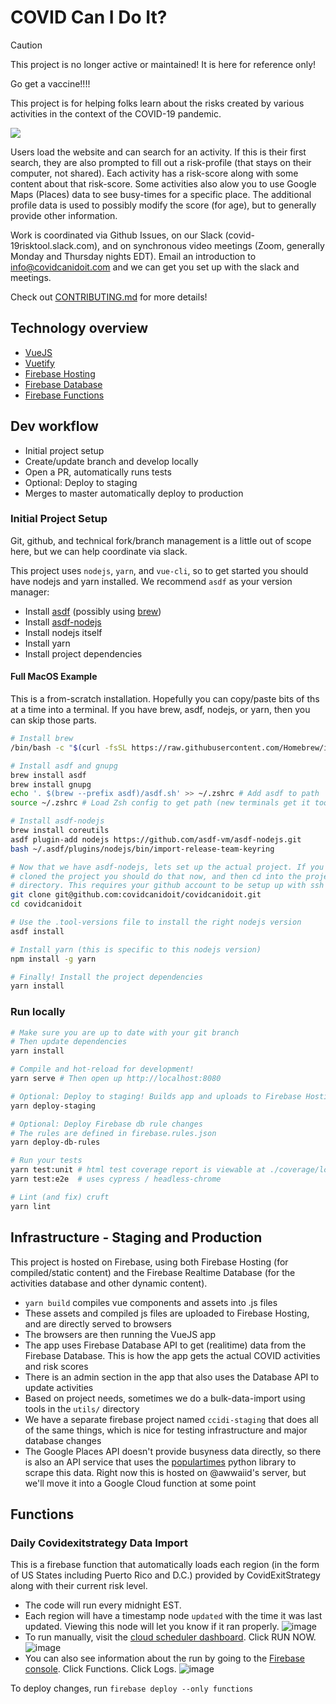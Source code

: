 # COVID Can I Do It?

> [!CAUTION] 
> This project is no longer active or maintained! It is here for reference only!
> 
> Go get a vaccine!!!!

This project is for helping folks learn about the risks created by various
activities in the context of the COVID-19 pandemic.

![](https://github.com/covidcanidoit/covidcanidoit/workflows/End-to-end%20tests/badge.svg?branch=master)

Users load the website and can search for an activity. If this is their first
search, they are also prompted to fill out a risk-profile (that stays on their
computer, not shared). Each activity has a risk-score along with some content
about that risk-score. Some activities also alow you to use Google Maps
(Places) data to see busy-times for a specific place. The additional profile
data is used to possibly modify the score (for age), but to generally provide
other information.

Work is coordinated via Github Issues, on our Slack
(covid-19risktool.slack.com), and on synchronous video meetings (Zoom,
generally Monday and Thursday nights EDT). Email an introduction to
info@covidcanidoit.com and we can get you set up with the slack and meetings.

Check out [CONTRIBUTING.md](./CONTRIBUTING.md) for more details!

## Technology overview

- [VueJS](https://vuejs.org/)
- [Vuetify](https://vuetifyjs.com/)
- [Firebase Hosting](https://firebase.google.com/docs/hosting)
- [Firebase Database](https://firebase.google.com/docs/database)
- [Firebase Functions](https://firebase.google.com/docs/functions)

## Dev workflow

- Initial project setup
- Create/update branch and develop locally
- Open a PR, automatically runs tests
- Optional: Deploy to staging
- Merges to master automatically deploy to production

### Initial Project Setup

Git, github, and technical fork/branch management is a little out of scope here, but we can help coordinate via slack.

This project uses `nodejs`, `yarn`, and `vue-cli`, so to get started you should have nodejs and yarn installed. We recommend `asdf` as your version manager:

- Install [asdf](https://asdf-vm.com/#/core-manage-asdf-vm) (possibly using [brew](https://brew.sh/))
- Install [asdf-nodejs](https://github.com/asdf-vm/asdf-nodejs)
- Install nodejs itself
- Install yarn
- Install project dependencies

#### Full MacOS Example

This is a from-scratch installation. Hopefully you can copy/paste bits of ths
at a time into a terminal. If you have brew, asdf, nodejs, or yarn, then you
can skip those parts.

```sh
# Install brew
/bin/bash -c "$(curl -fsSL https://raw.githubusercontent.com/Homebrew/install/master/install.sh)"

# Install asdf and gnupg
brew install asdf
brew install gnupg
echo '. $(brew --prefix asdf)/asdf.sh' >> ~/.zshrc # Add asdf to path
source ~/.zshrc # Load Zsh config to get path (new terminals get it too)

# Install asdf-nodejs
brew install coreutils
asdf plugin-add nodejs https://github.com/asdf-vm/asdf-nodejs.git
bash ~/.asdf/plugins/nodejs/bin/import-release-team-keyring

# Now that we have asdf-nodejs, lets set up the actual project. If you haven't
# cloned the project you should do that now, and then cd into the project
# directory. This requires your github account to be setup up with ssh
git clone git@github.com:covidcanidoit/covidcanidoit.git
cd covidcanidoit

# Use the .tool-versions file to install the right nodejs version
asdf install

# Install yarn (this is specific to this nodejs version)
npm install -g yarn

# Finally! Install the project dependencies
yarn install
```

### Run locally

```sh
# Make sure you are up to date with your git branch
# Then update dependencies
yarn install

# Compile and hot-reload for development!
yarn serve # Then open up http://localhost:8080

# Optional: Deploy to staging! Builds app and uploads to Firebase Hosting
yarn deploy-staging

# Optional: Deploy Firebase db rule changes
# The rules are defined in firebase.rules.json
yarn deploy-db-rules

# Run your tests
yarn test:unit # html test coverage report is viewable at ./coverage/lcov-report/index.html
yarn test:e2e  # uses cypress / headless-chrome

# Lint (and fix) cruft
yarn lint
```

## Infrastructure - Staging and Production

This project is hosted on Firebase, using both Firebase Hosting (for
compiled/static content) and the Firebase Realtime Database (for the activities
database and other dynamic content).

- `yarn build` compiles vue components and assets into .js files
- These assets and compiled js files are uploaded to Firebase Hosting, and are directly served to browsers
- The browsers are then running the VueJS app
- The app uses Firebase Database API to get (realitime) data from the Firebase Database. This is how the app gets the actual COVID activities and risk scores
- There is an admin section in the app that also uses the Database API to update activities
- Based on project needs, sometimes we do a bulk-data-import using tools in the `utils/` directory
- We have a separate firebase project named `ccidi-staging` that does all of the same things, which is nice for testing infrastructure and major database changes
- The Google Places API doesn't provide busyness data directly, so there is also an API service that uses the [populartimes](https://github.com/m-wrzr/populartimes) python library to scrape this data. Right now this is hosted on @awwaiid's server, but we'll move it into a Google Cloud function at some point

## Functions

### Daily Covidexitstrategy Data Import

This is a firebase function that automatically loads each region (in the form of US States including Puerto Rico and D.C.) provided by CovidExitStrategy along with their current risk level.

- The code will run every midnight EST.
- Each region will have a timestamp node `updated` with the time it was last updated. Viewing this node will let you know if it ran properly.
![image](https://user-images.githubusercontent.com/61799449/99341945-afa7ea00-283f-11eb-8b40-f3049ae85b1c.png)
- To run manually, visit the [cloud scheduler dashboard](https://console.cloud.google.com/cloudscheduler?_ga=2.94024345.543360165.1605582414-1181068750.1594143574&project=ccidi-staging&folder=&organizationId=). Click RUN NOW.
![image](https://user-images.githubusercontent.com/61799449/99342307-7623ae80-2840-11eb-80e3-521eba12d327.png)
- You can also see information about the run by going to the [Firebase console](https://console.firebase.google.com/u/0/project/ccidi-staging/functions/logs?search=&&severity=DEBUG). Click Functions. Click Logs.
![image](https://user-images.githubusercontent.com/61799449/99341819-73748980-283f-11eb-9d7f-05ef04df95d8.png)

To deploy changes, run `firebase deploy --only functions`
